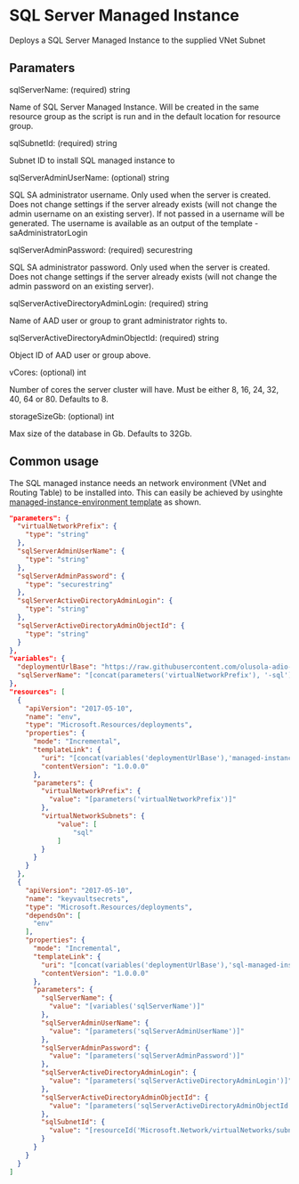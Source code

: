 # SQL Server Managed Instance

Deploys a SQL Server Managed Instance to the supplied VNet Subnet

## Paramaters

sqlServerName: (required) string

Name of SQL Server Managed Instance.
Will be created in the same resource group as the script is run and in the default location for resource group.

sqlSubnetId: (required) string

Subnet ID to install SQL managed instance to

sqlServerAdminUserName: (optional) string

SQL SA administrator username.
Only used when the server is created.
Does not change settings if the server already exists (will not change the admin username on an existing server).
If not passed in a username will be generated.
The username is available as an output of the template - saAdministratorLogin

sqlServerAdminPassword: (required) securestring

SQL SA administrator password.
Only used when the server is created.
Does not change settings if the server already exists (will not change the admin password on an existing server).

sqlServerActiveDirectoryAdminLogin: (required) string

Name of AAD user or group to grant administrator rights to.

sqlServerActiveDirectoryAdminObjectId: (required) string

Object ID of AAD user or group above.

vCores: (optional) int

Number of cores the server cluster will have.
Must be either 8, 16, 24, 32, 40, 64 or 80.
Defaults to 8.

storageSizeGb: (optional) int

Max size of the database in Gb.
Defaults to 32Gb.

## Common usage

The SQL managed instance needs an network environment (VNet and Routing Table) to be installed into.
This can easily be achieved by usinghte [managed-instance-environment template](managed-instance-environment.md) as shown.

```json
"parameters": {
  "virtualNetworkPrefix": {
    "type": "string"
  },
  "sqlServerAdminUserName": {
    "type": "string"
  },
  "sqlServerAdminPassword": {
    "type": "securestring"
  },
  "sqlServerActiveDirectoryAdminLogin": {
    "type": "string"
  },
  "sqlServerActiveDirectoryAdminObjectId": {
    "type": "string"
  }
},
"variables": {
  "deploymentUrlBase": "https://raw.githubusercontent.com/olusola-adio-sweaty/sb-devops/master/ArmTemplates/",
  "sqlServerName": "[concat(parameters('virtualNetworkPrefix'), '-sql')]"
},
"resources": [
  {
    "apiVersion": "2017-05-10",
    "name": "env",
    "type": "Microsoft.Resources/deployments",
    "properties": {
      "mode": "Incremental",
      "templateLink": {
        "uri": "[concat(variables('deploymentUrlBase'),'managed-instance-environment.json')]",
        "contentVersion": "1.0.0.0"
      },
      "parameters": {
        "virtualNetworkPrefix": {
          "value": "[parameters('virtualNetworkPrefix')]"
        },
        "virtualNetworkSubnets": {
            "value": [
                "sql"
            ]
        }
      }
    }
  },
  {
    "apiVersion": "2017-05-10",
    "name": "keyvaultsecrets",
    "type": "Microsoft.Resources/deployments",
    "dependsOn": [
      "env"
    ],
    "properties": {
      "mode": "Incremental",
      "templateLink": {
        "uri": "[concat(variables('deploymentUrlBase'),'sql-managed-instance.json')]",
        "contentVersion": "1.0.0.0"
      },
      "parameters": {
        "sqlServerName": {
          "value": "[variables('sqlServerName')]"
        },
        "sqlServerAdminUserName": {
          "value": "[parameters('sqlServerAdminUserName')]"
        },
        "sqlServerAdminPassword": {
          "value": "[parameters('sqlServerAdminPassword')]"
        },
        "sqlServerActiveDirectoryAdminLogin": {
          "value": "[parameters('sqlServerActiveDirectoryAdminLogin')]"
        },
        "sqlServerActiveDirectoryAdminObjectId": {
          "value": "[parameters('sqlServerActiveDirectoryAdminObjectId')]"
        },
        "sqlSubnetId": {
          "value": "[resourceId('Microsoft.Network/virtualNetworks/subnets', reference('env').outputs.virtualNetworkName.value, 'sql')]"
        }
      }
    }
  }
]
```
